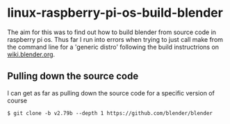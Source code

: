 # linux-raspberry-pi-os-build-blender

The aim for this was to find out how to build blender from source code in raspberry pi os. Thus far I run into errors when trying to just call make from the command line for a 'generic distro' following the build instructrions on [wiki.blender.org](https://wiki.blender.org/wiki/Building_Blender/Linux/Generic_Distro).

## Pulling down the source code

I can get as far as pulling down the source code for a specific version of course

```
$ git clone -b v2.79b --depth 1 https://github.com/blender/blender
```


